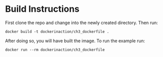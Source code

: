 Build Instructions
==================
First clone the repo and change into the newly created directory. Then run:

    docker build -t dockerinaction/ch3_dockerfile .

After doing so, you will have built the image. To run the example run:

    docker run --rm dockerinaction/ch3_dockerfile 
